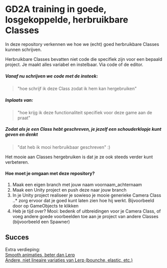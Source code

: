 # GD2A training in goede, losgekoppelde, herbruikbare Classes

In deze repository verkennen we hoe we (echt) goed herbruikbare Classes kunnen schrijven.

Herbruikbare Classes bevatten niet code die specifiek zijn voor een bepaald project.
Je maakt alles variabel en instelbaar. Via code of de editor.

##### Vanaf nu schrijven we code met de insteek:
> "hoe schrijf ik deze Class zodat ik hem kan hergebruiken"

##### Inplaats van:

> "hoe krijg ik deze functionaliteit specifiek voor deze game aan de praat"

##### Zodat als je een Class hebt geschreven, je jezelf een schouderklopje kunt geven en denkt 

> "dat heb ik mooi herbruikbaar geschreven" :)

Het mooie aan Classes hergebruiken is dat je ze ook steeds verder kunt verbeteren.

#### Hoe moet je omgaan met deze repository?

1. Maak een eigen branch met jouw naam voornaam_achternaam
2. Maak een Unity project en push deze naar jouw branch
3. In je Unity project realiseer je sowieso je mooie generieke Camera Class
..* zorg ervoor dat je goed kunt laten zien hoe hij werkt. Bijvoorbeeld door op GameObjects te klikken
4. Heb je tijd over? Mooi: bedenk of uitbreidingen voor je Camera Class, of voeg andere goede voorbeelden toe aan je project van andere Classes (bijvoorbeeld een Spawner)

## Succes

Extra verdieping:  
[Smooth animaties, beter dan Lerp](https://chicounity3d.wordpress.com/2014/05/23/how-to-lerp-like-a-pro/)  
[Andere, niet lineaire variaties van Lerp (bounche, elastic, etc.)](https://github.com/mimicteam/easing-for-unity/blob/master/Assets/Easing.cs)